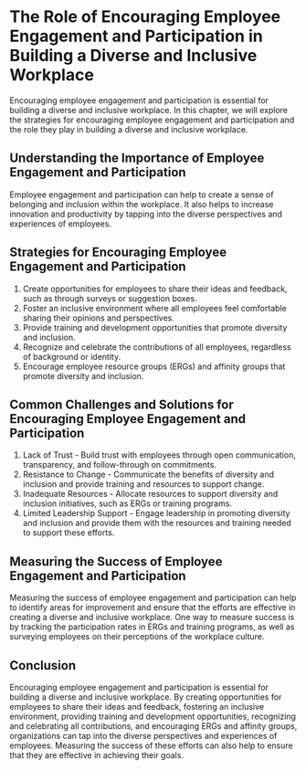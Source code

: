 The Role of Encouraging Employee Engagement and Participation in Building a Diverse and Inclusive Workplace
==========================================================================================================================================================================

Encouraging employee engagement and participation is essential for building a diverse and inclusive workplace. In this chapter, we will explore the strategies for encouraging employee engagement and participation and the role they play in building a diverse and inclusive workplace.

Understanding the Importance of Employee Engagement and Participation
---------------------------------------------------------------------

Employee engagement and participation can help to create a sense of belonging and inclusion within the workplace. It also helps to increase innovation and productivity by tapping into the diverse perspectives and experiences of employees.

Strategies for Encouraging Employee Engagement and Participation
----------------------------------------------------------------

1. Create opportunities for employees to share their ideas and feedback, such as through surveys or suggestion boxes.
2. Foster an inclusive environment where all employees feel comfortable sharing their opinions and perspectives.
3. Provide training and development opportunities that promote diversity and inclusion.
4. Recognize and celebrate the contributions of all employees, regardless of background or identity.
5. Encourage employee resource groups (ERGs) and affinity groups that promote diversity and inclusion.

Common Challenges and Solutions for Encouraging Employee Engagement and Participation
-------------------------------------------------------------------------------------

1. Lack of Trust - Build trust with employees through open communication, transparency, and follow-through on commitments.
2. Resistance to Change - Communicate the benefits of diversity and inclusion and provide training and resources to support change.
3. Inadequate Resources - Allocate resources to support diversity and inclusion initiatives, such as ERGs or training programs.
4. Limited Leadership Support - Engage leadership in promoting diversity and inclusion and provide them with the resources and training needed to support these efforts.

Measuring the Success of Employee Engagement and Participation
--------------------------------------------------------------

Measuring the success of employee engagement and participation can help to identify areas for improvement and ensure that the efforts are effective in creating a diverse and inclusive workplace. One way to measure success is by tracking the participation rates in ERGs and training programs, as well as surveying employees on their perceptions of the workplace culture.

Conclusion
----------

Encouraging employee engagement and participation is essential for building a diverse and inclusive workplace. By creating opportunities for employees to share their ideas and feedback, fostering an inclusive environment, providing training and development opportunities, recognizing and celebrating all contributions, and encouraging ERGs and affinity groups, organizations can tap into the diverse perspectives and experiences of employees. Measuring the success of these efforts can also help to ensure that they are effective in achieving their goals.
